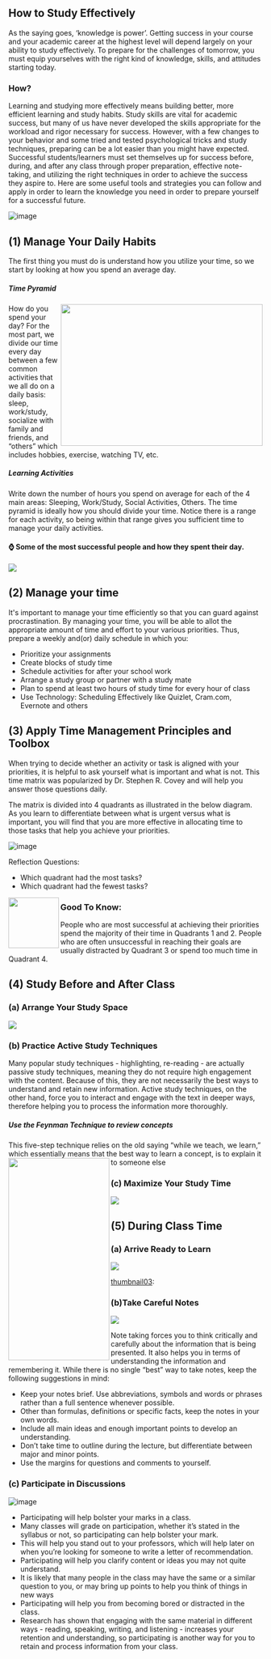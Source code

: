 ## How to Study Effectively
As the saying goes, ‘knowledge is power’.  Getting success in your course and your academic career at the highest level will depend largely on your ability 
to study effectively. To prepare for the challenges of tomorrow, you must equip yourselves with the right kind of knowledge, skills, and attitudes starting today. 

### How? 
Learning and studying more effectively means building better, more efficient learning and study habits. 
Study skills are vital for academic success, but many of us have never developed the skills appropriate for the workload and rigor necessary for success. 
However, with a few changes to your behavior and some tried and tested psychological tricks and study techniques, preparing can be a lot easier than 
you might have expected. Successful students/learners must set themselves up for success before, during, and after any class through proper preparation,
effective note-taking, and utilizing the right techniques in order to achieve the success they aspire to. Here are some useful tools and strategies you can follow and 
apply in order to learn the knowledge you need in order to prepare yourself for a successful future.

![image](https://user-images.githubusercontent.com/73167960/201541466-a3564295-3865-408e-b9b3-ebbc010dfb0b.png)

 
## (1) Manage Your Daily Habits
The first thing you must do is understand how you utilize your time, so we start by looking at how you spend an average day.

##### Time Pyramid
<img align="right" width="400" height="280" src="https://user-images.githubusercontent.com/73167960/201541560-a988f015-efee-4cf4-aa13-71ef6a2d9029.png">
How do you spend your day? For the most part, we divide our time every day between a few common activities that we all do on a daily basis: sleep, work/study, socialize with family and friends, and “others” which includes hobbies, exercise, watching TV, etc. 


##### Learning Activities
Write down the number of hours you spend on average for each of the 4 main areas: Sleeping, Work/Study, Social Activities, Others. The time pyramid is ideally how you should divide your time. Notice there is a range for each activity, so being within that range gives you sufficient time to manage your daily activities. 




#### :watch: Some of the most successful people and how they spent their day.

[![][thumbnail01]](https://drive.google.com/file/d/1xp6AoKVDeRrNhCGVtb4mbSL0nat_Vnjq/view?usp=sharing "Successful people in human history")

[thumbnail01]: https://user-images.githubusercontent.com/73167960/201541638-2b3477f7-a136-426e-9a77-3ab9d72eda7c.png

## (2) Manage your time

It's important to manage your time efficiently so that you can guard against procrastination. By managing your time, you will be able to allot the appropriate amount of time and effort to your various priorities. Thus, prepare a weekly and(or) daily schedule in which you:
- Prioritize your assignments
- Create blocks of study time
- Schedule activities for after your school work
- Arrange a study group or partner with a study mate
- Plan to spend at least two hours of study time for every hour of class
- Use Technology: Scheduling Effectively like Quizlet, Cram.com, Evernote and others

## (3) Apply Time Management Principles and Toolbox
When trying to decide whether an activity or task is aligned with your priorities, it is helpful to ask yourself what is important and what is not. This time matrix was popularized by Dr. Stephen R. Covey and will help you answer those questions daily.

The matrix is divided into 4 quadrants as illustrated in the below diagram. As you learn to differentiate between what is urgent versus what is important, you will find that you are more effective in allocating time to those tasks that help you achieve your priorities.

![image](https://user-images.githubusercontent.com/73167960/201551788-18ea6102-0abe-4293-81a5-07788dd42f93.png)

Reflection Questions:
* Which quadrant had the most tasks? 
* Which quadrant had the fewest tasks?

<img align="left" width="100" height="100" src="https://user-images.githubusercontent.com/73167960/201551963-abe7337f-ff81-4601-8d91-c01cfb7d74e6.png">

### Good To Know:
People who are most successful at achieving their priorities spend the majority of their time in Quadrants 1 and 2. People who are often unsuccessful in reaching their goals are usually distracted by Quadrant 3 or spend too much time in Quadrant 4.


## (4) Study Before and After Class
 ### (a) Arrange Your Study Space 
[![][thumbnail02]](https://www.youtube.com/watch?v=se1XPfhgVnQ "How to Study Effectively: Intentional Steps")

[thumbnail02]: https://user-images.githubusercontent.com/73167960/201552706-dea51880-3373-40c7-95a5-cda132e36c18.png

 ### (b) Practice Active Study Techniques
Many popular study techniques - highlighting, re-reading - are actually passive study techniques, meaning they do not require high engagement with the content. Because of this, they are not necessarily the best ways to understand and retain new information. Active study techniques, on the other hand, force you to interact and engage with the text in deeper ways, therefore helping you to process the information more thoroughly. 

##### Use the Feynman Technique to review concepts
This five-step technique relies on the old saying “while we teach, we learn,” which essentially means that the best way to learn a concept, is to explain it to someone else
<img align="left" width="200" height="400" src="https://user-images.githubusercontent.com/73167960/201553458-7aaed85d-b3f7-4bf5-8d4a-21c5f36789a1.png">

 ### (c) Maximize Your Study Time
[![][thumbnail03]](https://youtu.be/keZPcY34Cko "Maximize Your Study Time")

[thumbnail03]: ![image](https://user-images.githubusercontent.com/73167960/201553505-fa84c426-10ad-42b5-b37e-5e50e9b7785a.png)

## (5) During Class Time
 ### (a) Arrive Ready to Learn
 [![][thumbnail03]]()

[thumbnail03]: 

### (b)Take Careful Notes
[![][thumbnail03]](https://www.youtube.com/watch?v=qBdJPvn7RgM "Note Taking Strategies for Academic Success")

[thumbnail03]: ![image](https://user-images.githubusercontent.com/73167960/201553128-d3e0b797-530e-41bb-b427-e54407c4b3f1.png)

Note taking forces you to think critically and carefully about the information that is being presented. It also helps you in terms of understanding the information and remembering it. While there is no single “best” way to take notes, keep the following suggestions in mind: 
- Keep your notes brief. Use abbreviations, symbols and words or phrases rather than a full sentence whenever possible.
- Other than formulas, definitions or specific facts, keep the notes in your own words. 
- Include all main ideas and enough important points to develop an understanding. 
- Don’t take time to outline during the lecture, but differentiate between major and minor points. 
- Use the margins for questions and comments to yourself.

### (c) Participate in Discussions

 ![image](https://user-images.githubusercontent.com/73167960/201553255-e4fd24c8-4553-4e6e-8a8a-1416d71daf59.png)
 
 - Participating will help bolster your marks in a class.
 - Many classes will grade on participation, whether it’s stated in the syllabus or not, so participating can help bolster your mark.
 - This will help you stand out to your professors, which will help later on when you’re looking for someone to write a letter of recommendation.
 - Participating will help you clarify content or ideas you may not quite understand.
 - It is likely that many people in the class may have the same or a similar question to you, or may bring up points to help you think of things in new ways
 - Participating will help you from becoming bored or distracted in the class.
 - Research has shown that engaging with the same material in different ways - reading, speaking, writing, and listening - increases your retention and understanding, so participating is another way for you to retain and process information from your class.

